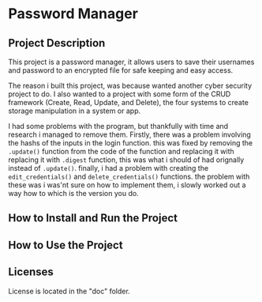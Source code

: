 # Password Manager

## Project Description

This project is a password manager, it allows users to save their usernames and password to an encrypted file for safe keeping and easy access. 

The reason i built this project, was because wanted another cyber security project to do. I also wanted to a project with some form of the CRUD framework (Create, Read, Update, and Delete), the four systems to create storage manipulation in a system or app.

I had some problems with the program, but thankfully with time and research i managed to remove them. Firstly, there was a problem involving the hashs of the inputs in the login function. this was fixed by removing the `.update()` function from the code of the function and replacing it with replacing it with `.digest` function, this was what i should of had orignally instead of `.update()`. finally, i had a problem with creating the `edit_credentials()` and `delete_credentials()` functions. the problem with these was i was'nt sure on how to implement them, i slowly worked out a way how to which is the version you do.

## How to Install and Run the Project

## How to Use the Project

## Licenses

License is located in the "doc" folder.

